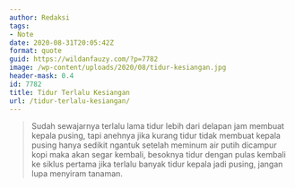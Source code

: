 ```yaml
---
author: Redaksi
tags:
- Note
date: 2020-08-31T20:05:42Z
format: quote
guid: https://wildanfauzy.com/?p=7782
image: /wp-content/uploads/2020/08/tidur-kesiangan.jpg
header-mask: 0.4
id: 7782
title: Tidur Terlalu Kesiangan
url: /tidur-terlalu-kesiangan/
---
```


<blockquote class="wp-block-quote">
  <p>
    Sudah sewajarnya terlalu lama tidur lebih dari delapan jam membuat kepala pusing, tapi anehnya jika kurang tidur tidak membuat kepala pusing hanya sedikit ngantuk setelah meminum air putih dicampur kopi maka akan segar kembali, besoknya tidur dengan pulas kembali ke siklus pertama jika terlalu banyak tidur kepala jadi pusing, jangan lupa menyiram tanaman.
  </p>
</blockquote>